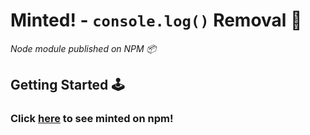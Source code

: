 # Minted! - `console.log()` Removal 🚮
*Node module published on NPM 📦*

## Getting Started 🕹
### Click [here](https://www.npmjs.com/package/minted) to see minted on npm!
